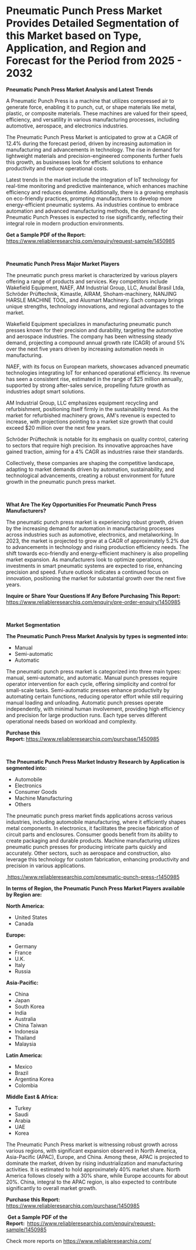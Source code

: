 <p><h1>Pneumatic Punch Press Market Provides Detailed Segmentation of this Market based on Type, Application, and Region and Forecast for the Period from 2025 - 2032</h1></p><p><strong>Pneumatic Punch Press Market Analysis and Latest Trends</strong></p>
<p><p>A Pneumatic Punch Press is a machine that utilizes compressed air to generate force, enabling it to punch, cut, or shape materials like metal, plastic, or composite materials. These machines are valued for their speed, efficiency, and versatility in various manufacturing processes, including automotive, aerospace, and electronics industries. </p><p>The Pneumatic Punch Press Market is anticipated to grow at a CAGR of 12.4% during the forecast period, driven by increasing automation in manufacturing and advancements in technology. The rise in demand for lightweight materials and precision-engineered components further fuels this growth, as businesses look for efficient solutions to enhance productivity and reduce operational costs. </p><p>Latest trends in the market include the integration of IoT technology for real-time monitoring and predictive maintenance, which enhances machine efficiency and reduces downtime. Additionally, there is a growing emphasis on eco-friendly practices, prompting manufacturers to develop more energy-efficient pneumatic systems. As industries continue to embrace automation and advanced manufacturing methods, the demand for Pneumatic Punch Presses is expected to rise significantly, reflecting their integral role in modern production environments.</p></p>
<p><strong>Get a Sample PDF of the Report:&nbsp;</strong> <a href="https://www.reliableresearchiq.com/enquiry/request-sample/1450985?utm_campaign=2298&utm_medium=2&utm_source=Github&utm_content=ia&utm_term=17022025&utm_id=pneumatic-punch-press">https://www.reliableresearchiq.com/enquiry/request-sample/1450985</a></p>
<p>&nbsp;</p>
<p><strong>Pneumatic Punch Press Major Market Players</strong></p>
<p><p>The pneumatic punch press market is characterized by various players offering a range of products and services. Key competitors include Wakefield Equipment, NAEF, AM Industrial Group, LLC, Anudal Brasil Ltda, Schröder Prüftechnik, Kimastle, AIRAM, Shoham-machinery, NANJING HARSLE MACHINE TOOL, and Alusmart Machinery. Each company brings unique strengths, technology innovations, and regional advantages to the market.</p><p>Wakefield Equipment specializes in manufacturing pneumatic punch presses known for their precision and durability, targeting the automotive and aerospace industries. The company has been witnessing steady demand, projecting a compound annual growth rate (CAGR) of around 5% over the next five years driven by increasing automation needs in manufacturing.</p><p>NAEF, with its focus on European markets, showcases advanced pneumatic technologies integrating IoT for enhanced operational efficiency. Its revenue has seen a consistent rise, estimated in the range of $25 million annually, supported by strong after-sales service, propelling future growth as industries adopt smart solutions.</p><p>AM Industrial Group, LLC emphasizes equipment recycling and refurbishment, positioning itself firmly in the sustainability trend. As the market for refurbished machinery grows, AM's revenue is expected to increase, with projections pointing to a market size growth that could exceed $20 million over the next few years.</p><p>Schröder Prüftechnik is notable for its emphasis on quality control, catering to sectors that require high precision. Its innovative approaches have gained traction, aiming for a 4% CAGR as industries raise their standards.</p><p>Collectively, these companies are shaping the competitive landscape, adapting to market demands driven by automation, sustainability, and technological advancements, creating a robust environment for future growth in the pneumatic punch press market.</p></p>
<p>&nbsp;</p>
<p><strong>What Are The Key Opportunities For Pneumatic Punch Press Manufacturers?</strong></p>
<p><p>The pneumatic punch press market is experiencing robust growth, driven by the increasing demand for automation in manufacturing processes across industries such as automotive, electronics, and metalworking. In 2023, the market is projected to grow at a CAGR of approximately 5.2% due to advancements in technology and rising production efficiency needs. The shift towards eco-friendly and energy-efficient machinery is also propelling market expansion. As manufacturers look to optimize operations, investments in smart pneumatic systems are expected to rise, enhancing precision and speed. Future outlook indicates a continued focus on innovation, positioning the market for substantial growth over the next five years.</p></p>
<p><strong>Inquire or Share Your Questions If Any Before Purchasing This Report:</strong> <a href="https://www.reliableresearchiq.com/enquiry/pre-order-enquiry/1450985?utm_campaign=2298&utm_medium=2&utm_source=Github&utm_content=ia&utm_term=17022025&utm_id=pneumatic-punch-press">https://www.reliableresearchiq.com/enquiry/pre-order-enquiry/1450985</a></p>
<p>&nbsp;</p>
<p><strong>Market Segmentation</strong></p>
<p><strong>The Pneumatic Punch Press Market Analysis by types is segmented into:</strong></p>
<p><ul><li>Manual</li><li>Semi-automatic</li><li>Automatic</li></ul></p>
<p><p>The pneumatic punch press market is categorized into three main types: manual, semi-automatic, and automatic. Manual punch presses require operator intervention for each cycle, offering simplicity and control for small-scale tasks. Semi-automatic presses enhance productivity by automating certain functions, reducing operator effort while still requiring manual loading and unloading. Automatic punch presses operate independently, with minimal human involvement, providing high efficiency and precision for large production runs. Each type serves different operational needs based on workload and complexity.</p></p>
<p><strong>Purchase this Report:&nbsp;</strong><a href="https://www.reliableresearchiq.com/purchase/1450985?utm_campaign=2298&utm_medium=2&utm_source=Github&utm_content=ia&utm_term=17022025&utm_id=pneumatic-punch-press">https://www.reliableresearchiq.com/purchase/1450985</a></p>
<p>&nbsp;</p>
<p><strong>The Pneumatic Punch Press Market Industry Research by Application is segmented into:</strong></p>
<p><ul><li>Automobile</li><li>Electronics</li><li>Consumer Goods</li><li>Machine Manufacturing</li><li>Others</li></ul></p>
<p><p>The pneumatic punch press market finds applications across various industries, including automobile manufacturing, where it efficiently shapes metal components. In electronics, it facilitates the precise fabrication of circuit parts and enclosures. Consumer goods benefit from its ability to create packaging and durable products. Machine manufacturing utilizes pneumatic punch presses for producing intricate parts quickly and accurately. Other sectors, such as aerospace and construction, also leverage this technology for custom fabrication, enhancing productivity and precision in various applications.</p></p>
<p><a href="https://www.reliableresearchiq.com/pneumatic-punch-press-r1450985?utm_campaign=2298&utm_medium=2&utm_source=Github&utm_content=ia&utm_term=17022025&utm_id=pneumatic-punch-press">&nbsp;https://www.reliableresearchiq.com/pneumatic-punch-press-r1450985</a></p>
<p><strong>In terms of Region, the Pneumatic Punch Press Market Players available by Region are:</strong></p>
<p>
    <p> <strong> North America: </strong>
        <ul>
            <li>United States</li>
            <li>Canada</li>
        </ul>
        </p> 
    <p> <strong> Europe: </strong>
        <ul>
            <li>Germany</li>
            <li>France</li>
            <li>U.K.</li>
            <li>Italy</li>
            <li>Russia</li>
        </ul>
        </p> 
    <p> <strong> Asia-Pacific: </strong>
        <ul>
            <li>China</li>
            <li>Japan</li>
            <li>South Korea</li>
            <li>India</li>
            <li>Australia</li>
            <li>China Taiwan</li>
            <li>Indonesia</li>
            <li>Thailand</li>
            <li>Malaysia</li>
        </ul>
        </p> 
    <p> <strong> Latin America: </strong>
        <ul>
            <li>Mexico</li>
            <li>Brazil</li>
            <li>Argentina Korea</li>
            <li>Colombia</li>
        </ul>
        </p> 
    <p> <strong> Middle East & Africa: </strong>
        <ul>
            <li>Turkey</li>
            <li>Saudi</li>
            <li>Arabia</li>
            <li>UAE</li>
            <li>Korea</li>
        </ul>
    </p>
    </p>
<p><p>The Pneumatic Punch Press market is witnessing robust growth across various regions, with significant expansion observed in North America, Asia-Pacific (APAC), Europe, and China. Among these, APAC is projected to dominate the market, driven by rising industrialization and manufacturing activities. It is estimated to hold approximately 40% market share. North America follows closely with a 30% share, while Europe accounts for about 20%. China, integral to the APAC region, is also expected to contribute significantly to overall market growth.</p></p>
<p><strong>Purchase this Report: </strong><a href="https://www.reliableresearchiq.com/purchase/1450985?utm_campaign=2298&utm_medium=2&utm_source=Github&utm_content=ia&utm_term=17022025&utm_id=pneumatic-punch-press">https://www.reliableresearchiq.com/purchase/1450985</a></p>
<p>&nbsp;<strong>Get a Sample PDF of the Report:&nbsp;&nbsp;</strong><a href="https://www.reliableresearchiq.com/enquiry/request-sample/1450985?utm_campaign=2298&utm_medium=2&utm_source=Github&utm_content=ia&utm_term=17022025&utm_id=pneumatic-punch-press">https://www.reliableresearchiq.com/enquiry/request-sample/1450985</a></p>
<p><strong></strong></p>
<p>Check more reports on <a href="https://www.reliableresearchiq.com/?utm_campaign=2298&utm_medium=2&utm_source=Github&utm_content=ia&utm_term=17022025&utm_id=pneumatic-punch-press">https://www.reliableresearchiq.com/</a></p>